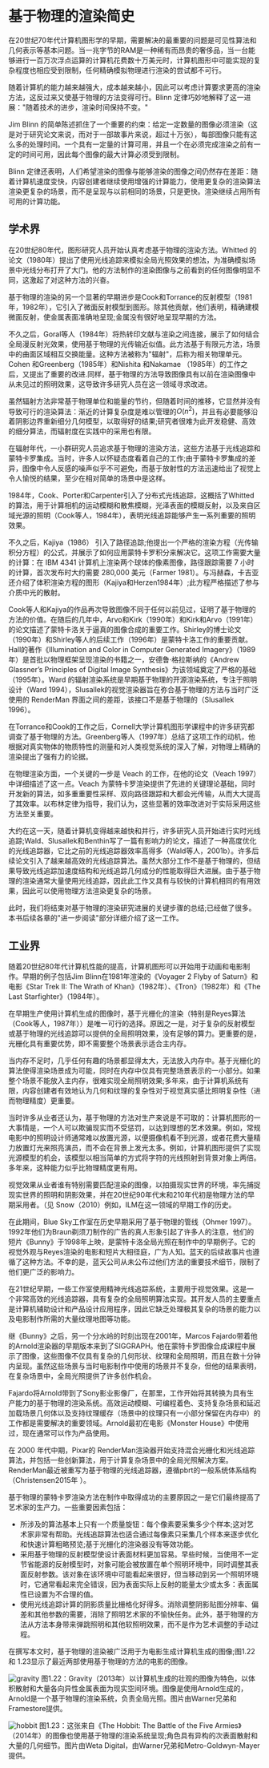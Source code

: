 # 基于物理的渲染简史

在20世纪70年代计算机图形学的早期，需要解决的最重要的问题是可见性算法和几何表示等基本问题。当一兆字节的RAM是一种稀有而昂贵的奢侈品，当一台能够进行一百万次浮点运算的计算机花费数十万美元时，计算机图形中可能实现的复杂程度也相应受到限制，任何精确模拟物理进行渲染的尝试都不可行。

随着计算机的能力越来越强大，成本越来越小，因此可以考虑计算要求更高的渲染方法，这反过来又使基于物理的方法变得可行。Blinn 定律巧妙地解释了这一进展："随着技术的进步，渲染时间保持不变。"

Jim Blinn 的简单陈述抓住了一个重要的约束：给定一定数量的图像必须渲染（这是对于研究论文来说，而对于一部故事片来说，超过十万张），每部图像只能有这么多的处理时间。一个具有一定量的计算可用，并且一个在必须完成渲染之前有一定的时间可用，因此每个图像的最大计算必须受到限制。

Blinn 定律还表明，人们希望渲染的图像与能够渲染的图像之间仍然存在差距：随着计算机速度变快，内容创建者继续使用增强的计算能力，使用更复杂的渲染算法渲染更复杂的场景，而不是呈现与以前相同的场景，只是更快。渲染继续占用所有可用的计算功能。

## 学术界
在20世纪80年代，图形研究人员开始认真考虑基于物理的渲染方法。Whitted 的论文（1980年）提出了使用光线追踪来模拟全局光照效果的想法，为准确模拟场景中光线分布打开了大门。他的方法制作的渲染图像与之前看到的任何图像明显不同，这激起了对这种方法的兴奋。

基于物理的渲染的另一个显著的早期进步是Cook和Torrance的反射模型（1981年，1982年），它引入了微面反射模型到图形。除其他贡献，他们表明，精确建模微面反射，使金属表面准确地呈现;金属没有很好地呈现早期的方法。

不久之后，Goral等人（1984年）将热转印文献与渲染之间连接，展示了如何结合全局漫反射光效果，使用基于物理的光传输近似值。此方法基于有限元方法，场景中的曲面区域相互交换能量。这种方法被称为"辐射"，后称为相关物理单元。Cohen 和Greenberg（1985年）和Nishita 和Nakamae （1985年）的工作之后，又提出了重要的改进.同样，基于物理的方法导致图像具有以前在渲染图像中从未见过的照明效果，这导致许多研究人员在这一领域寻求改进。

虽然辐射方法非常基于物理单位和能量的节约，但随着时间的推移，它显然并没有导致可行的渲染算法：渐近的计算复杂度是难以管理的$O(n^2)$，并且有必要能够沿着阴影边界重新细分几何模型，以取得好的结果;研究者很难为此开发稳健、高效的细分算法，而辐射度在实践中的采用也有限。

在辐射年代，一小群研究人员追求基于物理的渲染方法，这些方法基于光线追踪和蒙特卡罗集成。当时，许多人以怀疑态度看着自己的工作;由于蒙特卡罗集成的差异，图像中令人反感的噪声似乎不可避免，而基于放射性的方法迅速给出了视觉上令人愉悦的结果，至少在相对简单的场景中是这样。

1984年，Cook、Porter和Carpenter引入了分布式光线追踪，这概括了Whitted的算法，用于计算相机的运动模糊和散焦模糊，光泽表面的模糊反射，以及来自区域光源的照明（Cook等人，1984年），表明光线追踪能够产生一系列重要的照明效果。

不久之后，Kajiya（1986） 引入了路径追踪;他提出一个严格的渲染方程（光传输积分方程）的公式，并展示了如何应用蒙特卡罗积分来解决它。这项工作需要大量的计算：在 IBM 4341 计算机上渲染两个球体的像素图像，路径跟踪需要 7 小时的计算，首次发布时大约需要 280,000 美元（Farmer 1981）。与冯赫森，卡吉亚还介绍了体积渲染方程的图形（Kajiya和Herzen1984年）;此方程严格描述了参与介质中光的散射。

Cook等人和Kajiya的作品再次导致图像不同于任何以前见过，证明了基于物理的方法的价值。在随后的几年中，Arvo和Kirk（1990年）和Kirk和Arvo（1991年）的论文描述了蒙特卡洛关于逼真的图像合成的重要工作。Shirley的博士论文（1990年）和Shirley等人的后续工作（1996年）是蒙特卡洛工作的重要贡献。Hall的著作《Illumination and Color in Computer Generated Imagery》（1989年）是首批以物理框架呈现渲染的书籍之一，安德鲁·格拉斯纳的《Andrew Glassner’s Principles of Digital Image Synthesis》为该领域奠定了严格的基础（1995年）。Ward 的辐射渲染系统是早期基于物理的开源渲染系统，专注于照明设计（Ward 1994），Slusallek的视觉渲染器旨在弥合基于物理的方法与当时广泛使用的 RenderMan 界面之间的差距，该接口不是基于物理的（Slusallek 1996）。

在Torrance和Cook的工作之后，Cornell大学计算机图形学课程中的许多研究都调查了基于物理的方法。Greenberg等人（1997年）总结了这项工作的动机，他根据对真实物体的物质特性的测量和对人类视觉系统的深入了解，对物理上精确的渲染提出了强有力的论据。

在物理渲染方面，一个关键的一步是 Veach 的工作，在他的论文（Veach 1997）中详细描述了这一点。Veach 为蒙特卡罗渲染提供了先进的关键理论基础，同时开发新的算法，如多重重要性采样、双向路径跟踪和大都会光传输，从而大大提高了其效率。以布林定律为指导，我们认为，这些显著的效率改进对于实际采用这些方法至关重要。

大约在这一天，随着计算机变得越来越快和并行，许多研究人员开始进行实时光线追踪;Wald、Slusallek和Benthin写了一篇有影响力的论文，描述了一种高度优化的光线追踪器，它比之前的光线追踪器效率高得多（Wald等人，2001b）。许多后续论文引入了越来越高效的光线追踪算法。虽然大部分工作不是基于物理的，但结果导致光线追踪加速度结构和光线追踪几何成分的性能取得巨大进展。由于基于物理的渲染通常大量使用光线追踪，因此此工作又具有与较快的计算机相同的有用效果，因此可以使用物理方法渲染更复杂的场景。

此时，我们将结束对基于物理的渲染研究进展的关键步骤的总结;已经做了很多。本书后续各章的"进一步阅读"部分详细介绍了这一工作。

## 工业界
随着20世纪80年代计算机性能的提高，计算机图形可以开始用于动画和电影制作。早期的例子包括Jim Blinn在1981年渲染的《Voyager 2 Flyby of Saturn》和电影《Star Trek II: The Wrath of Khan》（1982年）、《Tron》（1982年）和《The Last Starfighter》（1984年）。

在早期生产使用计算机生成的图像时，基于光栅化的渲染（特别是Reyes算法（Cook等人，1987年））是唯一可行的选择。原因之一是，对于复杂的反射模型或基于物理的光线追踪可以提供的全局照明效果，没有足够的算力。更重要的是，光栅化具有重要优势，即不需要整个场景表示适合主内存。

当内存不足时，几乎任何有趣的场景都显得太大，无法放入内存中。基于光栅化的算法使得渲染场景成为可能，同时在内存中仅具有完整场景表示的一小部分。如果整个场景不能放入主内存，很难实现全局照明效果;多年来，由于计算机系统有限，内容创建者有效地认为几何和纹理的复杂性对于视觉真实感比照明复杂性（进而物理精度）更重要。

当时许多从业者还认为，基于物理的方法对生产来说是不可取的：计算机图形的一大事情是，一个人可以欺骗现实而不受惩罚，以达到理想的艺术效果。例如，常规电影中的照明设计师通常难以放置光源，以便摄像机看不到光源，或者花费大量精力放置灯光来照亮演员，而不会在背景上发光太多。例如，计算机图形提供了实现光源模型的机会，该模型以相当简单的方式将字符的光线照射到背景对象上两倍。多年来，这种能力似乎比物理精度更有用。

视觉效果从业者谁有特别需要匹配渲染的图像，以拍摄现实世界的环境，率先捕捉现实世界的照明和阴影效果，并在20世纪90年代末和210年代初是物理方法的早期采用者。（见 Snow（2010）例如，ILM在这一领域的早期工作的历史。

在此期间，Blue Sky工作室在历史早期采用了基于物理的管线（Ohmer 1997）。1992年他们为Braun剃须刀制作的广告的真人形象引起了许多人的注意，他们的短片《Bunny》于1998年上映，是蒙特卡洛全局光照在制作中的早期例子。它的视觉外观与Reyes渲染的电影和短片大相径庭，广为人知。蓝天的后续故事片也遵循了这种方法。不幸的是，蓝天公司从未公布过他们方法的重要技术细节，限制了他们更广泛的影响力。

在21世纪早期，一些工作室使用精神光线追踪系统，主要用于视觉效果。这是一个非常高效的光线追踪器，具有复杂的全局照明算法实现。其开发人员的主要重点是计算机辅助设计和产品设计应用程序，因此它缺乏处理极其复杂的场景的能力以及电影制作所需的大量纹理地图等功能。

继《Bunny》之后，另一个分水岭的时刻出现在2001年，Marcos Fajardo带着他的Arnold渲染器的早期版本来到了SIGGRAPH。他在蒙特卡罗图像合成课程中展示了图像，这些图像不仅具有复杂的几何形状、纹理和全局照明，而且在数十分钟内呈现。虽然这些场景与当时电影制作中使用的场景并不复杂，但他的结果表明，在复杂场景中，全局光照提供了许多创作机会。

Fajardo将Arnold带到了Sony影业影像厂，在那里，工作开始将其转换为具有生产能力的基于物理的渲染系统。高效运动模糊、可编程着色、支持复杂场景和延迟加载场景几何体以及支持纹理缓存（场景中的纹理只有一小部分保留在内存中）的工作都是需要解决的重要领域。Arnold最初在电影《Monster House》中使用过，现在通常可以作为产品使用。

在 2000 年代中期，Pixar的 RenderMan渲染器开始支持混合光栅化和光线追踪算法，并包括一些创新算法，用于计算复杂场景中的全局光照解决方案。RenderMan最近被重写为基于物理的光线追踪器，遵循pbrt的一般系统体系结构（Christensen2015年 ）。

基于物理的蒙特卡罗渲染方法在制作中取得成功的主要原因之一是它们最终提高了艺术家的生产力。一些重要因素包括：
* 所涉及的算法基本上只有一个质量旋钮：每个像素要采集多少个样本;这对艺术家非常有帮助。光线追踪算法也适合通过每像素只采集几个样本来逐步优化和快速计算粗略预览;基于光栅化的渲染器没有等效功能。
* 采用基于物理的反射模型使设计表面材料更加容易。早些时候，当使用不一定节省能源的反射模型时，对象可能会被放置在单个照明环境中，同时调整其表面反射参数。该对象在该环境中可能看起来很好，但当移动到另一个照明环境时，它通常看起来完全错误，因为表面实际上反射的能量太少或太多：表面属性已设置为不合理的值。
* 使用光线追踪计算的阴影质量比栅格化好得多。消除调整阴影贴图分辨率、偏差和其他参数的需要，消除了照明艺术家的不愉快任务。此外，基于物理的方法从方法本身带来弹跳照明和其他软照明效果，而不是作为艺术调整的手动过程。

在撰写本文时，基于物理的渲染被广泛用于为电影生成计算机生成的图像;图1.22 和 1.23显示了最近两部使用基于物理的方法的电影的图像。

![gravity](https://www.pbr-book.org/3ed-2018/Introduction/gravity.png)
图1.22：Gravity（2013年）以计算机生成的壮观的图像为特色，以体积散射和大量各向异性金属表面为现实空间环境。图像是使用Arnold生成的，Arnold是一个基于物理的渲染系统，负责全局光照。图片由Warner兄弟和Framestore提供。

![hobbit](https://www.pbr-book.org/3ed-2018/Introduction/hobbit.png)
图1.23：这张来自《The Hobbit: The Battle of the Five Armies》（2014年）的图像也使用基于物理的渲染系统呈现;角色具有异构的次表面散射和大量的几何细节。图片由Weta Digital，由Warner兄弟和Metro-Goldwyn-Mayer提供。